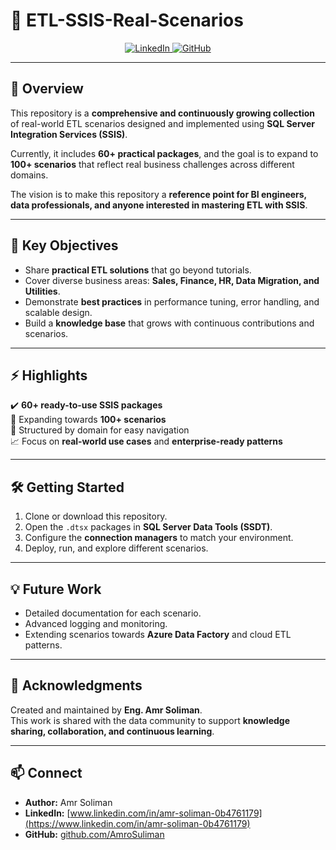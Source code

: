 # 🚀 ETL-SSIS-Real-Scenarios  

<p align="center">
  <a href="https://www.linkedin.com/in/amr-soliman-0b4761179" target="_blank">
    <img src="https://img.shields.io/badge/LinkedIn-Amr%20Soliman-blue?style=flat&logo=linkedin" alt="LinkedIn">
  </a>
  <a href="https://github.com/AmroSuliman" target="_blank">
    <img src="https://img.shields.io/badge/GitHub-Amr%20Soliman-black?style=flat&logo=github" alt="GitHub">
  </a>
</p>

---

## 📌 Overview
This repository is a **comprehensive and continuously growing collection** of real-world ETL scenarios designed and implemented using **SQL Server Integration Services (SSIS)**.  

Currently, it includes **60+ practical packages**, and the goal is to expand to **100+ scenarios** that reflect real business challenges across different domains.  

The vision is to make this repository a **reference point for BI engineers, data professionals, and anyone interested in mastering ETL with SSIS**.

---

## 🎯 Key Objectives
- Share **practical ETL solutions** that go beyond tutorials.  
- Cover diverse business areas: **Sales, Finance, HR, Data Migration, and Utilities**.  
- Demonstrate **best practices** in performance tuning, error handling, and scalable design.  
- Build a **knowledge base** that grows with continuous contributions and scenarios.  

---

## ⚡ Highlights
✔️ **60+ ready-to-use SSIS packages**  
🔄 Expanding towards **100+ scenarios**  
📂 Structured by domain for easy navigation  
📈 Focus on **real-world use cases** and **enterprise-ready patterns**  

---

## 🛠️ Getting Started
1. Clone or download this repository.  
2. Open the `.dtsx` packages in **SQL Server Data Tools (SSDT)**.  
3. Configure the **connection managers** to match your environment.  
4. Deploy, run, and explore different scenarios.  

---

## 💡 Future Work
- Detailed documentation for each scenario.  
- Advanced logging and monitoring.  
- Extending scenarios towards **Azure Data Factory** and cloud ETL patterns.  

---

## 🙌 Acknowledgments
Created and maintained by **Eng. Amr Soliman**.  
This work is shared with the data community to support **knowledge sharing, collaboration, and continuous learning**.  

---

## 📫 Connect
- **Author:** Amr Soliman  
- **LinkedIn:** [www.linkedin.com/in/amr-soliman-0b4761179](https://www.linkedin.com/in/amr-soliman-0b4761179)  
- **GitHub:** [github.com/AmroSuliman](https://github.com/AmroSuliman)  
